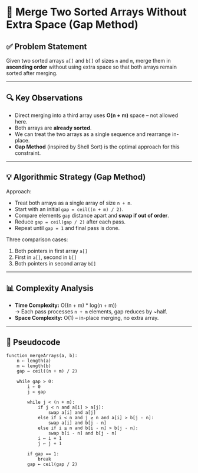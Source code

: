 # 🔗 Merge Two Sorted Arrays Without Extra Space (Gap Method)

## ✅ Problem Statement
Given two sorted arrays `a[]` and `b[]` of sizes `n` and `m`, merge them in **ascending order** without using extra space so that both arrays remain sorted after merging.

---

## 🔍 Key Observations
- Direct merging into a third array uses **O(n + m)** space – not allowed here.
- Both arrays are **already sorted**.
- We can treat the two arrays as a single sequence and rearrange in-place.
- **Gap Method** (inspired by Shell Sort) is the optimal approach for this constraint.

---

## 💡 Algorithmic Strategy (Gap Method)

Approach:
- Treat both arrays as a single array of size `n + m`.
- Start with an initial `gap = ceil((n + m) / 2)`.
- Compare elements `gap` distance apart and **swap if out of order**.
- Reduce `gap = ceil(gap / 2)` after each pass.
- Repeat until `gap = 1` and final pass is done.

Three comparison cases:
1. Both pointers in first array `a[]`
2. First in `a[]`, second in `b[]`
3. Both pointers in second array `b[]`

---
## 📊 Complexity Analysis
- **Time Complexity:** O((n + m) * log(n + m))  
  → Each pass processes `n + m` elements, gap reduces by ~half.
- **Space Complexity:** O(1) – in-place merging, no extra array.

---

## 🧾 Pseudocode
```plaintext
function mergeArrays(a, b):
    n ← length(a)
    m ← length(b)
    gap ← ceil((n + m) / 2)

    while gap > 0:
        i ← 0
        j ← gap

        while j < (n + m):
            if j < n and a[i] > a[j]:
                swap a[i] and a[j]
            else if i < n and j ≥ n and a[i] > b[j - n]:
                swap a[i] and b[j - n]
            else if i ≥ n and b[i - n] > b[j - n]:
                swap b[i - n] and b[j - n]
            i ← i + 1
            j ← j + 1

        if gap == 1:
            break
        gap ← ceil(gap / 2)
